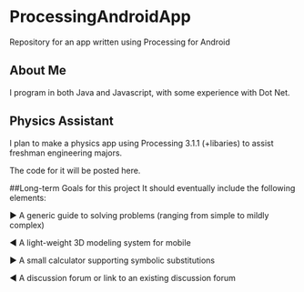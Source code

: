 # ProcessingAndroidApp
Repository for an app written using Processing for Android

## About Me
I program in both Java and Javascript, with some experience with Dot Net.

## Physics Assistant
I plan to make a physics app using Processing 3.1.1 (+libaries) to assist freshman engineering majors.

The code for it will be posted here.

##Long-term Goals for this project
It should eventually include the following elements:

► A generic guide to solving problems (ranging from simple to mildly complex)

◄ A light-weight 3D modeling system for mobile

► A small calculator supporting symbolic substitutions

◄ A discussion forum or link to an existing discussion forum 

